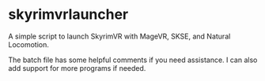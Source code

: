 # skyrimvrlauncher
A simple script to launch SkyrimVR with MageVR, SKSE, and Natural Locomotion.

The batch file has some helpful comments if you need assistance. I can also add support for more programs if needed.

